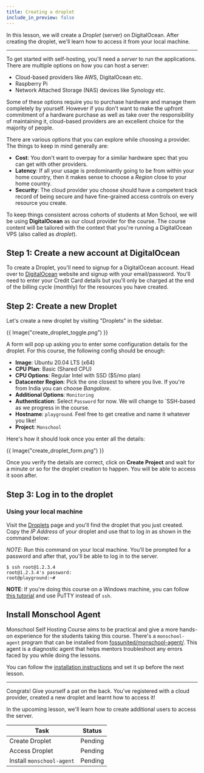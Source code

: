 ```yaml
---
title: Creating a droplet
include_in_preview: false
---
```


In this lesson, we will create a _Droplet_ (server) on DigitalOcean. After creating the droplet, we'll learn how to access it from your local machine.

---

To get started with self-hosting, you'll need a _server_ to run the applications. There are multiple options on how you can host a server:

- Cloud-based providers like AWS, DigitalOcean etc.
- Raspberry Pi
- Network Attached Storage (NAS) devices like Synology etc.

Some of these options require you to purchase hardware and manage them completely by yourself. However if you don't want to make the upfront commitment of a hardware purchase as well as take over the responsibility of maintaining it, cloud-based providers are an excellent choice for the majority of people.

There are various options that you can explore while choosing a provider. The things to keep in mind generally are:

- **Cost**: You don't want to overpay for a similar hardware spec that you can get with other providers.
- **Latency**: If all your usage is predominantly going to be from within your home country, then it makes sense to choose a _Region_ close to your home country.
- **Security**: The cloud provider you choose should have a competent track record of being secure and have fine-grained access controls on every resource you create.

To keep things consistent across cohorts of students at Mon School, we will be using **DigitalOcean** as our cloud provider for the course. The course content will be tailored with the context that you're running a DigitalOcean VPS (also called as _droplet_).

## Step 1: Create a new account at DigitalOcean

To create a Droplet, you'll need to signup for a DigitalOcean account. Head over to [DigitalOcean](https://www.digitalocean.com/) website and signup with your email/password. You'll need to enter your Credit Card details but you'll only be charged at the end of the billing cycle (monthly) for the resources you have created.

## Step 2: Create a new Droplet

Let's create a new droplet by visiting "Droplets" in the sidebar.

{{ Image("create_droplet_toggle.png") }}

A form will pop up asking you to enter some configuration details for the droplet. For this course, the following config should be enough:

- **Image**: Ubuntu 20.04 LTS (x64)
- **CPU Plan**: Basic (Shared CPU)
- **CPU Options**: Regular Intel with SSD ($5/mo plan)
- **Datacenter Region**: Pick the one closest to where you live. If you're from India you can choose _Bangalore_.
- **Additional Options**: `Monitoring`
- **Authentication**: Select `Password` for now. We will change to `SSH-based as we progress in the course.
- **Hostname**: `playground`. Feel free to get creative and name it whatever you like!
- **Project**: `Monschool`

Here's how it should look once you enter all the details:

{{ Image("create_droplet_form.png") }}

Once you verify the details are correct, click on **Create Project** and wait for a minute or so for the droplet creation to happen. You will be able to access it soon after.

## Step 3: Log in to the droplet

### Using your local machine

Visit the [Droplets](https://cloud.digitalocean.com/droplets?i=a49aab) page and you'll find the droplet that you just created. Copy the _IP Address_ of your droplet and use that to log in as shown in the command below:

_NOTE_: Run this command on your local machine. You'll be prompted for a password and after that, you'll be able to log in to the server.

```
$ ssh root@1.2.3.4
root@1.2.3.4's password:
root@playground:~#
```

**NOTE**: If you're doing this course on a Windows machine, you can follow [this tutorial](https://docs.digitalocean.com/products/droplets/how-to/connect-with-ssh/putty/) and use PuTTY instead of `ssh`.

## Install Monschool Agent

Monschool Self Hosting Course aims to be practical and give a more hands-on experience for the students taking this course. There's a `monschool-agent` program that can be installed from [fossunited/monschool-agent/](https://github.com/fossunited/monschool-agent/). This agent is a diagnostic agent that helps mentors troubleshoot any errors faced by you while doing the lessons.

You can follow the [installation instructions](https://github.com/fossunited/monschool-agent/#install) and set it up before the next lesson.

---

Congrats! Give yourself a pat on the back. You've registered with a cloud provider, created a new droplet and learnt how to access it!

In the upcoming lesson, we'll learn how to create additional users to access the server.

| Task     |      Status      |
|----------|:-------------:|
| Create Droplet |  Pending      |
| Access Droplet |    Pending   |
| Install `monschool-agent` | Pending |
